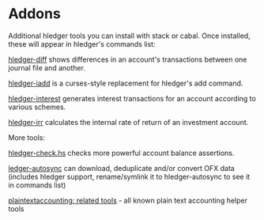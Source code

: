 # Addons

Additional hledger tools you can install with stack or cabal. Once installed, these will appear in hledger's commands list:

[hledger-diff](http://hackage.haskell.org/package/hledger-diff)
shows differences in an account's transactions between one journal file and another.

[hledger-iadd](http://hackage.haskell.org/package/hledger-iadd)
is a curses-style replacement for hledger's add command. 

[hledger-interest](http://hackage.haskell.org/package/hledger-interest)
generates interest transactions for an account according to various schemes. 

[hledger-irr](http://hackage.haskell.org/package/hledger-irr)
calculates the internal rate of return of an investment account.

More tools:

[hledger-check.hs](https://github.com/simonmichael/hledger/blob/master/bin/hledger-check.hs)
checks more powerful account balance assertions.

[ledger-autosync](https://pypi.python.org/pypi/ledger-autosync)
can download, deduplicate and/or convert OFX data (includes hledger support, 
rename/symlink it to hledger-autosync to see it in commands list)

[plaintextaccounting: related tools](http://plaintextaccounting.org/#related-tools) - all known plain text accounting helper tools

